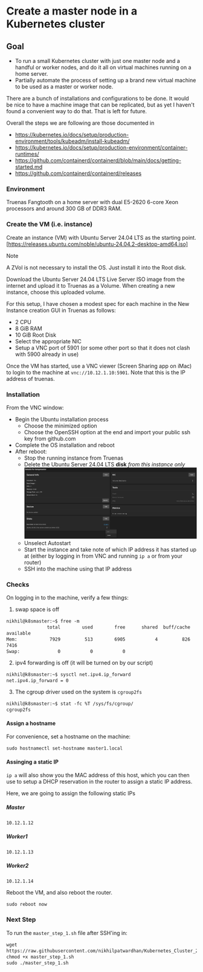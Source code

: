 # Create a master node in a Kubernetes cluster

## Goal
- To run a small Kubernetes cluster with just one master node and a handful or worker nodes, and do it all on virtual machines running on a home server.
- Partially automate the process of setting up a brand new virtual machine to be used as a master or worker node.

There are a bunch of installations and configurations to be done.
It would be nice to have a machine image that can be replicated, but as yet I haven't found a convenient way to do that. That is left for future.

Overall the steps we are following are those documented in
- https://kubernetes.io/docs/setup/production-environment/tools/kubeadm/install-kubeadm/
- https://kubernetes.io/docs/setup/production-environment/container-runtimes/
- https://github.com/containerd/containerd/blob/main/docs/getting-started.md
- https://github.com/containerd/containerd/releases

### Environment
Truenas Fangtooth on a home server with dual E5-2620 6-core Xeon processors and around 300 GB of DDR3 RAM.
 
### Create the VM (i.e. instance)
Create an instance (VM) with Ubuntu Server 24.04 LTS as the starting point. [https://releases.ubuntu.com/noble/ubuntu-24.04.2-desktop-amd64.iso]

> [!NOTE]
> A ZVol is not necessary to install the OS. Just install it into the Root disk.

Download the Ubuntu Server 24.04 LTS Live Server ISO image from the internet and upload it to Truenas as a Volume. When creating a new instance, choose this uploaded volume.

For this setup, I have chosen a modest spec for each machine in the New Instance creation GUI in Truenas as follows:
- 2 CPU
- 8 GiB RAM
- 10 GiB Root Disk
- Select the appropriate NIC
- Setup a VNC port of 5901 (or some other port so that it does not clash with 5900 already in use)

Once the VM has started, use a VNC viewer (Screen Sharing app on iMac) to login to the machine at `vnc://10.12.1.10:5901`. Note that this is the IP address of truenas.

### Installation
From the VNC window:
- Begin the Ubuntu installation process
  - Choose the minimized option
  - Choose the OpenSSH option at the end and import your public ssh key from github.com
- Complete the OS installation and reboot
- After reboot:
  - Stop the running instance from Truenas
  - Delete the Ubuntu Server 24.04 LTS **disk** _from this instance only_ ![](assets/delete_disk.png)
  - Unselect Autostart
  - Start the instance and take note of which IP address it has started up at (either by logging in from VNC and running ```ip a``` or from your router)
  - SSH into the machine using that IP address

### Checks
On logging in to the machine, verify a few things:

1. swap space is off
```
nikhil@k8smaster:~$ free -m
               total        used        free      shared  buff/cache   available
Mem:            7929         513        6905           4         826        7416
Swap:              0           0           0
```

2. ipv4 forwarding is off (it will be turned on by our script)
```
nikhil@k8smaster:~$ sysctl net.ipv4.ip_forward
net.ipv4.ip_forward = 0
```

3. The cgroup driver used on the system is `cgroup2fs`
```
nikhil@k8smaster:~$ stat -fc %T /sys/fs/cgroup/
cgroup2fs
```

#### Assign a hostname
For convenience, set a hostname on the machine:
```
sudo hostnamectl set-hostname master1.local
```

#### Assinging a static IP
```ip a``` will also show you the MAC address of this host, which you can then use to setup a DHCP reservation in the router to assign a static IP address.

Here, we are going to assign the following static IPs
##### Master
`10.12.1.12`
##### Worker1
`10.12.1.13`
##### Worker2
`10.12.1.14`

Reboot the VM, and also reboot the router.
```
sudo reboot now
```

### Next Step
To run the ```master_step_1.sh``` file after SSH'ing in:
```
wget https://raw.githubusercontent.com/nikhilpatwardhan/Kubernetes_Cluster_24_04/refs/heads/main/master_step_1.sh
chmod +x master_step_1.sh
sudo ./master_step_1.sh
```